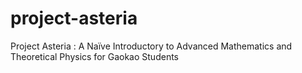 # project-asteria
Project Asteria : A Naïve Introductory to Advanced Mathematics and Theoretical Physics for Gaokao Students
